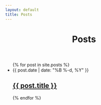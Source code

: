 ```yaml
---
layout: default
title: Posts
---
```

<div class="post-list">
	<header class="page-header">
		<h1 class="page-title">Posts</h1>
	</header>
	<ul>
	  {% for post in site.posts %}
	    <li>
	      <span class="post-meta">{{ post.date | date: "%B %-d, %Y" }}</span>
	      <h2>
	        <a class="post-link" href="{{ post.url | prepend: site.baseurl }}">{{ post.title }}</a>
	      </h2>
	    </li>
	  {% endfor %}
	</ul>
</div>
